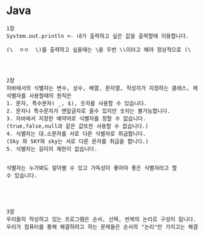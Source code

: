 # Java
<pre>
1장
System.out.println <- 내가 출력하고 싶은 값을 출력할때 이용합니다.

(\  ㅇㅇ  \)를 출력하고 싶을때는 \을 두번 \\이라고 해야 정상적으로 (\  ㅇㅇ  \) 출력할 수 있습니다.
</pre>
<br>
<pre> 
2장 
자바에서의 식별자는 변수, 상수, 배열, 문자열, 작성자가 지정하는 클래스, 메소드를 구분할 수 있는 이름을 뜻합니다.
식별자를 사용할때의 원칙은
1. 문자, 특수문자( _, $), 숫자를 사용할 수 있습니다.
2. 문자나 특수문자가 맨앞글자로 올수 있지만 숫자는 불가능합니다.
3. 자바에서 지정한 예약어로 식별자를 정할 수 없습니다.
(true,false,null과 같은 값또한 사용할 수 없습니다.)
4. 식별자는 대.소문자를 서로 다른 식별자로 취급합니다.
(Sky 와 SKY와 sky는 서로 다른 문자를 취급을 합니다.)
5. 식별자는 길이의 제한이 없습니다.

식별자는 누가봐도 알아볼 수 있고 가독성이 좋아야 좋은 식별자라고 할 수 있습니다.
</pre>
<br>
<pre> 
3장
우리들의 작성하고 있는 프로그램은 순서, 선택, 반복의 논리로 구성이 됩니다.
우리가 컴퓨터를 통해 해결하려고 하는 문제들은 순서의 "논리"만 가지고는 해결할 수 없는 문제들이 대부분입니다.
</pre>

